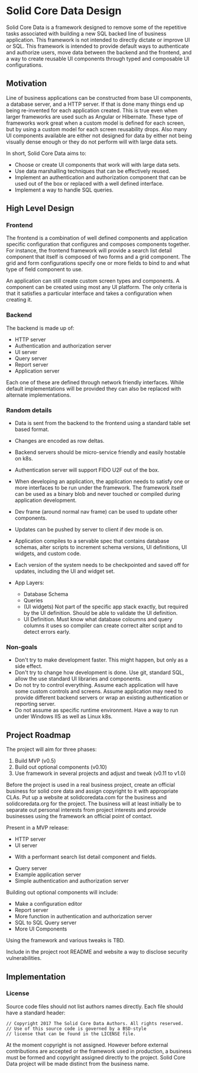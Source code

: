 # Solid Core Data Design

Solid Core Data is a framework designed to remove some of the
repetitive tasks associated with building a new SQL backed line
of business application. This framework is not intended
to directly dictate or improve UI or SQL. This framework is 
intended to provide default ways to authenticate and authorize
users, move data between the backend and the frontend, and
a way to create reusable UI components through typed and composable
UI  configurations.

## Motivation

Line of business applications can be constructed from base UI
components, a database server, and a HTTP server. If that is done
many things end up being re-invented for each application created.
This is true even when larger frameworks are used such as
Angular or Hibernate. These type of frameworks work great when
a custom model is defined for each screen, but by using a custom
model for each screen reusability drops. Also many UI components
available are either not designed for data by either not being
visually dense enough or they do not perform will with large
data sets.

In short, Solid Core Data aims to:

 * Choose or create UI components that work will with large
   data sets.
 * Use data marshalling techniques that can be effectively
   reused.
 * Implement an authentication and authorization component
   that can be used out of the box or replaced with a
   well defined interface.
 * Implement a way to handle SQL queries.

## High Level Design

### Frontend

The frontend is a combination of well defined components
and application specific configuration that configures
and composes components together. For instance, the frontend
framework will provide a search list detail component that
itself is composed of two forms and a grid component. The
grid and form configurations specify one or more fields
to bind to and what type of field component to use.

An application can still create custom screen types and
components. A component can be created using most any
UI platform. The only criteria is that it satisfies
a particular interface and takes a configuration
when creating it.

### Backend

The backend is made up of:

 * HTTP server
 * Authentication and authorization server
 * UI server
 * Query server
 * Report server
 * Application server

Each one of these are defined through network friendly
interfaces. While default implementations will be provided
they can also be replaced with alternate implementations.

### Random details

 * Data is sent from the backend to the frontend using a
   standard table set based format.
 * Changes are encoded as row deltas.
 * Backend servers should be micro-service friendly
   and easily hostable on k8s.
 * Authentication server will support FIDO U2F out of the box.
 * When developing an application, the application needs to satisfy
   one or more interfaces to be run under the framework. The framework
   itself can be used as a binary blob and never touched or compiled
   during application development.

 * Dev frame (around normal nav frame) can be used to update other components.
 * Updates can be pushed by server to client if dev mode is on.
 * Application compiles to a servable spec that contains database schemas,
   alter scripts to increment schema versions, UI definitions, UI widgets,
   and custom code.
 * Each version of the system needs to be checkpointed and saved off for
   updates, including the UI and widget set.
 * App Layers:
   - Database Schema
   - Queries
   - (UI widgets) Not part of the specific app stack exactly, but required by
     the UI definition. Should be able to validate the UI definition.
   - UI Definition. Must know what database coloumns and query columns it uses
     so compiler can create correct alter script and to detect errors early.

### Non-goals

 * Don't try to make development faster. This might happen,
   but only as a side effect.
 * Don't try to change how development is done. Use git, standard SQL,
   allow the use standard UI libraries and components.
 * Do not try to control everything. Assume each application will have
   some custom controls and screens. Assume application may need
   to provide different backend servers or wrap an existing authentication
   or reporting server.
 * Do not assume as specific runtime environment. Have a way to run under
   Windows IIS as well as Linux k8s.

## Project Roadmap

The project will aim for three phases:

 1. Build MVP (v0.5)
 2. Build out optional components (v0.10)
 3. Use framework in several projects and adjust and tweak (v0.11 to v1.0)

Before the project is used in a real business project, create an official business
for solid core data and assign copyright to it with appropriate CLAs.
Put up a website at solidcoredata.com for the business and solidcoredata.org for
the project. The business will at least initially be to separate out personal
interests from project interests and provide businesses using the framework
an official point of contact.

Present in a MVP release:

 * HTTP server
 * UI server
  - With a performant search list detail component and fields.
 * Query server
 * Example application server
 * Simple authentication and authorization server

Building out optional components will include:

 * Make a configuration editor
 * Report server
 * More function in authentication and authorization server
 * SQL to SQL Query server
 * More UI Components

Using the framework and various tweaks is TBD.

Include in the project root README and website a way to disclose security vulnerabilities.

## Implementation

### License

Source code files should not list authors names directly.
Each file should have a standard header:
```
// Copyright 2017 The Solid Core Data Authors. All rights reserved.
// Use of this source code is governed by a BSD-style
// license that can be found in the LICENSE file.
```

At the moment copyright is not assigned. However before external contributions
are accepted or the framework used in production, a business must be formed
and copyright assigned directly to the project. Solid Core Data project will
be made distinct from the business name.

